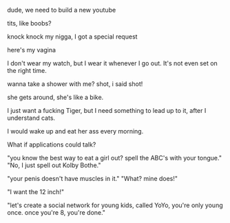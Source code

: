 dude, we need to build a new youtube

tits, like boobs?

knock knock my nigga, I got a special request

here's my vagina

I don't wear my watch, but I wear it whenever I go out. It's not even set on the right time. 

wanna take a shower with me? shot, i said shot!

she gets around, she's like a bike.

I just want a fucking Tiger, but I need something to lead up to it, after I understand cats.

I would wake up and eat her ass every morning. 

What if applications could talk? 

"you know the best way to eat a girl out? spell the ABC's with your tongue." "No, I just spell out Kolby Bothe."

"your penis doesn't have muscles in it." "What? mine does!"

"I want the 12 inch!"

"let's create a social network for young kids, called YoYo, you're only young once. once you're 8, you're done."
